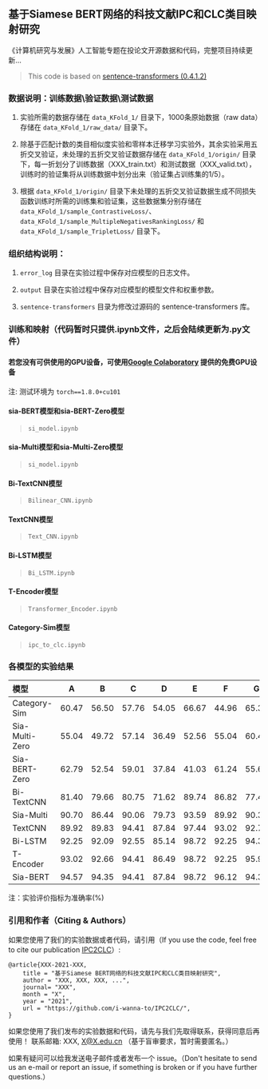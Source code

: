 ## 基于Siamese BERT网络的科技文献IPC和CLC类目映射研究

《计算机研究与发展》人工智能专题在投论文开源数据和代码，完整项目持续更新...

> This code is based on [sentence-transformers (0.4.1.2)](https://github.com/UKPLab/sentence-transformers)


### 数据说明：训练数据\验证数据\测试数据

1. 实验所需的数据存储在 `data_KFold_1/` 目录下，1000条原始数据（raw data）存储在 `data_KFold_1/raw_data/` 目录下。

2. 除基于匹配计数的类目相似度实验和零样本迁移学习实验外，其余实验采用五折交叉验证，未处理的五折交叉验证数据存储在 `data_KFold_1/origin/` 目录下，每一折划分了训练数据（XXX_train.txt）和测试数据（XXX_valid.txt），训练时的验证集将从训练数据中划分出来（验证集占训练集的1/5）。

3. 根据 `data_KFold_1/origin/` 目录下未处理的五折交叉验证数据生成不同损失函数训练时所需的训练集和验证集，这些数据集分别存储在 `data_KFold_1/sample_ContrastiveLoss/`、`data_KFold_1/sample_MultipleNegativesRankingLoss/` 和 `data_KFold_1/sample_TripletLoss/` 目录下。


### 组织结构说明：

1. `error_log` 目录在实验过程中保存对应模型的日志文件。

2. `output` 目录在实验过程中保存对应模型的模型文件和权重参数。

3. `sentence-transformers` 目录为修改过源码的 sentence-transformers 库。


### 训练和映射（代码暂时只提供.ipynb文件，之后会陆续更新为.py文件）

#### 若您没有可供使用的GPU设备，可使用[Google Colaboratory](https://colab.research.google.com/notebooks/intro.ipynb) 提供的免费GPU设备

注: 测试环境为 `torch==1.8.0+cu101`

#### sia-BERT模型和sia-BERT-Zero模型

> `si_model.ipynb`

#### sia-Multi模型和sia-Multi-Zero模型

> `si_model.ipynb`

#### Bi-TextCNN模型

> `Bilinear_CNN.ipynb`

#### TextCNN模型

> `Text_CNN.ipynb`

#### Bi-LSTM模型

> `Bi_LSTM.ipynb`

#### T-Encoder模型

> `Transformer_Encoder.ipynb`

#### Category-Sim模型

> `ipc_to_clc.ipynb`


### 各模型的实验结果

| 模型 | A | B | C | D | E | F | G | H | AVE |
| :--|:--:|:--:|:--:|:--:|:--:|:--:|:--:|:--:|:--:|
| Category-Sim | 60.47 | 56.50 | 57.76 | 54.05 | 66.67 | 44.96 | 65.32 | 47.66 | 56.30 |
| Sia-Multi-Zero | 55.04 | 49.72 | 57.14 | 36.49 | 52.56 | 55.04 | 60.48 | 64.06 | 54.70 |
| Sia-BERT-Zero | 62.79 | 52.54 | 59.01 | 37.84 | 41.03 | 61.24 | 55.65 | 56.25 | 54.90 |
| Bi-TextCNN | 81.40 | 79.66 | 80.75 | 71.62 | 89.74 | 86.82 | 77.42 | 75.00 | 80.30 |
| Sia-Multi | 90.70 | 86.44 | 90.06 | 79.73 | 93.59 | 89.92 | 90.32 | 88.28 | 88.80 |
| TextCNN | 89.92 | 89.83 | 94.41 | 87.84 | 97.44 | 93.02 | 92.74 | 87.50 | 91.50 |
| Bi-LSTM | 92.25 | 92.09 | 92.55 | 85.14 | 98.72 | 92.25 | 94.35 | 88.28 | 92.00 |
| T-Encoder | 93.02 | 92.66 | 94.41 | 86.49 | 98.72 | 92.25 | 95.97 | 85.16 | 92.40 |
| Sia-BERT | 94.57 | 94.35 | 94.41 | 87.84 | 98.72 | 96.12 | 94.35 | 90.63 | 94.00 |

注：实验评价指标为准确率(%)


### 引用和作者（Citing & Authors）
如果您使用了我们的实验数据或者代码，请引用（If you use the code, feel free to cite our publication [IPC2CLC](https://github.com/i-wanna-to/IPC2CLC/)）:
``` 
@article{XXX-2021-XXX,
    title = "基于Siamese BERT网络的科技文献IPC和CLC类目映射研究",
    author = "XXX, XXX, XXX, ...", 
    journal= "XXX",
    month = "X",
    year = "2021",
    url = "https://github.com/i-wanna-to/IPC2CLC/",
}
```

如果您使用了我们发布的实验数据和代码，请先与我们先取得联系，获得同意后再使用！
联系邮箱: XXX, X@X.edu.cn （基于盲审要求，暂时需要匿名。）

如果有疑问可以给我发送电子邮件或者发布一个 issue。（Don't hesitate to send us an e-mail or report an issue, if something is broken or if you have further questions.）
